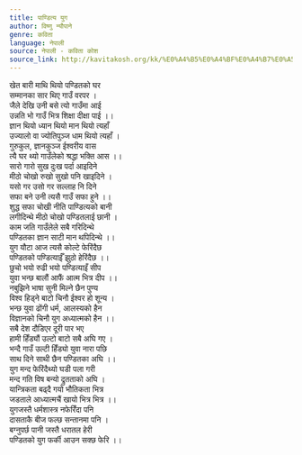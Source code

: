 ```yaml
---
title: पाण्डित्य युग
author: विष्णु न्यौपाने
genre: कविता
language: नेपाली
source: नेपाली - कविता कोश
source_link: http://kavitakosh.org/kk/%E0%A4%B5%E0%A4%BF%E0%A4%B7%E0%A5%8D%E0%A4%A3%E0%A5%81_%E0%A4%A8%E0%A5%8D%E0%A4%AF%E0%A5%8C%E0%A4%AA%E0%A4%BE%E0%A4%A8%E0%A5%87
---
```


खेत बारी माथि थियो पण्डितको घर  
सम्मानका सार थिए गाउँ वरपर ।  
जैले देखि उनी बसे त्यो गाउँमा आई  
उन्नति भो गाउँ भित्र शिक्षा दीक्षा पाई ।।  
ज्ञान थियो ध्यान थियो मान थियो त्यहाँ  
उज्यालो वा ज्योतिपुञ्ज धाम थियो त्यहाँ ।  
गुरुकुल, ज्ञानकुञ्ज ईश्वरीय वास  
त्यै घर थ्यो गाउँलेको श्रद्धा भक्ति आस ।।  
सारो गारो सुख दुःख पर्दा आइदिने  
मीठो चोखो रुखो सुखो पनि खाइदिने ।  
यसो गर उसो गर सल्लाह नि दिने  
सफा बने उनी त्यसै गाउँ सफा हुने ।।  
शुद्ध सफा चोखी नीति पाण्डित्यको बानी  
लगीदिन्थे मीठो चोखो पण्डितलाई छानी ।  
काम जति गाउँलेले सबै गरिदिन्थे  
पण्डितका ज्ञान साटी मान थपिदिन्थे ।।  
युग यौटा आज त्यसै कोल्टे फेरिंदैछ  
पण्डितको पण्डित्याईँ झुठो हेरिंदैछ ।।  
छुचो भयो रुढी भयो पण्डित्याइँ सीप  
युवा भन्छ बालौं आफैं आत्म भित्र दीप ।।  
नबुझिने भाषा सुनी मिल्ने छैन पुण्य  
विश्व हिड्ने बाटो चिनौ ईश्वर हो शून्य ।  
भन्छ युवा ढोंगी धर्म, आलस्यको हैन  
विज्ञानको चिनौ युग अध्यात्मको हैन ।।  
सबै देश दौडिएर दूरी पार भए  
हामी हिँड्यौं उल्टो बाटो सबै अघि गए ।  
भन्दै गाउँ उल्टी हिँड्यो युवा नारा पछि  
साथ दिने साथी छैन पण्डितका अघि ।।  
युग मन्द फेरिंदैथ्यो घडी पला गरी  
मन्द गति विष बन्यो द्रुतताको अघि ।  
यान्त्रिकता बढ्दै गयो भौतिकता भित्र  
जडताले आध्यात्मचैं खायो भित्र भित्र ।।  
युगजस्तै धर्मशास्त्र नफेरिँदा पनि  
दासताकै बीज फल्छ सन्तानमा पनि ।  
बग्नुपर्छ पानी जस्तै धरातल हेरी  
पण्डितको युग फर्की आउन सक्छ फेरि ।।

